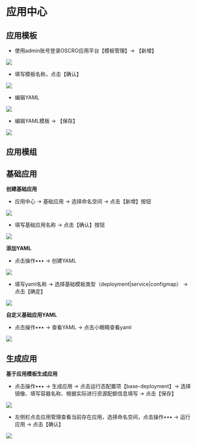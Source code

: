 # 应用中心

## 应用模板

- 使用admin账号登录OSCRO应用平台【模板管理】→ 【新增】

![](images/24.png)

- 填写模板名称，点击【确认】

![](images/25.png)

- 编辑YAML

![](images/26.png)

- 编辑YAML模板 → 【保存】

![](images/27.png)

## 应用模组

## 基础应用

**创建基础应用**

- 应用中心 → 基础应用 → 选择命名空间 → 点击【新增】按钮

![](images/11.png)

- 填写基础应用名称 → 点击【确认】按钮

![](images/12.png)

**添加YAML**

- 点击操作••• → 创建YAML

![](images/13.png)

- 填写yaml名称 → 选择基础模板类型（deployment|service|configmap） → 点击【确定】

![](images/14.png)

**自定义基础应用YAML**

- 点击操作••• → 查看YAML → 点击小眼睛查看yaml

![](images/16.png)

## 生成应用

**基于应用模板生成应用**

- 点击操作••• → 生成应用 → 点击运行态配置项【base-deployment】→ 选择镜像、填写容器名称、根据实际进行资源配额信息填写 → 点击【保存】

![](images/17.png)

- 左侧栏点击应用管理查看当前存在应用，选择命名空间，点击操作••• → 运行应用 → 点击【确认】

![](images/20.png)